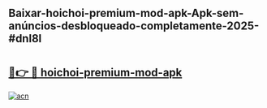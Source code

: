 ## Baixar-hoichoi-premium-mod-apk-Apk-sem-anúncios-desbloqueado-completamente-2025-#dnl8l

# <h2><a href="https://ainizakaria.my?title=hoichoi-premium-mod-apk&ref=22M">🔗👉 🔴 hoichoi-premium-mod-apk</a></h2>

[![acn](https://github.com/user-attachments/assets/0f9c940e-d8b0-45ae-aac7-cd30a18b3e1c)](https://ainizakaria.my?title=hoichoi-premium-mod-apk&ref=22M)

